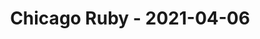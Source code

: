 ---
layout: post
title: Chicago Ruby - 2021-04-06
datetime: 2021-04-06 19:00:00.000000000 -04:00
name: Chicago Ruby
external_url: https://www.meetup.com/ChicagoRuby/events/pjfxvryccgbjb/
year_month: 2021-04
---